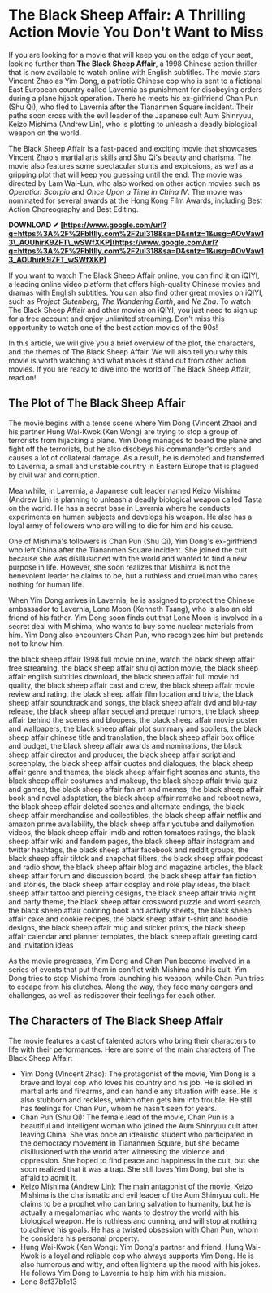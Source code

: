 # The Black Sheep Affair: A Thrilling Action Movie You Don't Want to Miss
 
If you are looking for a movie that will keep you on the edge of your seat, look no further than **The Black Sheep Affair**, a 1998 Chinese action thriller that is now available to watch online with English subtitles. The movie stars Vincent Zhao as Yim Dong, a patriotic Chinese cop who is sent to a fictional East European country called Lavernia as punishment for disobeying orders during a plane hijack operation. There he meets his ex-girlfriend Chan Pun (Shu Qi), who fled to Lavernia after the Tiananmen Square incident. Their paths soon cross with the evil leader of the Japanese cult Aum Shinryuu, Keizo Mishima (Andrew Lin), who is plotting to unleash a deadly biological weapon on the world.
 
The Black Sheep Affair is a fast-paced and exciting movie that showcases Vincent Zhao's martial arts skills and Shu Qi's beauty and charisma. The movie also features some spectacular stunts and explosions, as well as a gripping plot that will keep you guessing until the end. The movie was directed by Lam Wai-Lun, who also worked on other action movies such as *Operation Scorpio* and *Once Upon a Time in China IV*. The movie was nominated for several awards at the Hong Kong Film Awards, including Best Action Choreography and Best Editing.
 
**DOWNLOAD ✔ [https://www.google.com/url?q=https%3A%2F%2Fbltlly.com%2F2uI318&sa=D&sntz=1&usg=AOvVaw13\_AOUhirK9ZFT\_wSWfXKP](https://www.google.com/url?q=https%3A%2F%2Fbltlly.com%2F2uI318&sa=D&sntz=1&usg=AOvVaw13_AOUhirK9ZFT_wSWfXKP)**


 
If you want to watch The Black Sheep Affair online, you can find it on iQIYI, a leading online video platform that offers high-quality Chinese movies and dramas with English subtitles. You can also find other great movies on iQIYI, such as *Project Gutenberg*, *The Wandering Earth*, and *Ne Zha*. To watch The Black Sheep Affair and other movies on iQIYI, you just need to sign up for a free account and enjoy unlimited streaming. Don't miss this opportunity to watch one of the best action movies of the 90s!
  
In this article, we will give you a brief overview of the plot, the characters, and the themes of The Black Sheep Affair. We will also tell you why this movie is worth watching and what makes it stand out from other action movies. If you are ready to dive into the world of The Black Sheep Affair, read on!
 
## The Plot of The Black Sheep Affair
 
The movie begins with a tense scene where Yim Dong (Vincent Zhao) and his partner Hung Wai-Kwok (Ken Wong) are trying to stop a group of terrorists from hijacking a plane. Yim Dong manages to board the plane and fight off the terrorists, but he also disobeys his commander's orders and causes a lot of collateral damage. As a result, he is demoted and transferred to Lavernia, a small and unstable country in Eastern Europe that is plagued by civil war and corruption.
 
Meanwhile, in Lavernia, a Japanese cult leader named Keizo Mishima (Andrew Lin) is planning to unleash a deadly biological weapon called Tasta on the world. He has a secret base in Lavernia where he conducts experiments on human subjects and develops his weapon. He also has a loyal army of followers who are willing to die for him and his cause.
 
One of Mishima's followers is Chan Pun (Shu Qi), Yim Dong's ex-girlfriend who left China after the Tiananmen Square incident. She joined the cult because she was disillusioned with the world and wanted to find a new purpose in life. However, she soon realizes that Mishima is not the benevolent leader he claims to be, but a ruthless and cruel man who cares nothing for human life.
 
When Yim Dong arrives in Lavernia, he is assigned to protect the Chinese ambassador to Lavernia, Lone Moon (Kenneth Tsang), who is also an old friend of his father. Yim Dong soon finds out that Lone Moon is involved in a secret deal with Mishima, who wants to buy some nuclear materials from him. Yim Dong also encounters Chan Pun, who recognizes him but pretends not to know him.
 
the black sheep affair 1998 full movie online,  watch the black sheep affair free streaming,  the black sheep affair shu qi action movie,  the black sheep affair english subtitles download,  the black sheep affair full movie hd quality,  the black sheep affair cast and crew,  the black sheep affair movie review and rating,  the black sheep affair film location and trivia,  the black sheep affair soundtrack and songs,  the black sheep affair dvd and blu-ray release,  the black sheep affair sequel and prequel rumors,  the black sheep affair behind the scenes and bloopers,  the black sheep affair movie poster and wallpapers,  the black sheep affair plot summary and spoilers,  the black sheep affair chinese title and translation,  the black sheep affair box office and budget,  the black sheep affair awards and nominations,  the black sheep affair director and producer,  the black sheep affair script and screenplay,  the black sheep affair quotes and dialogues,  the black sheep affair genre and themes,  the black sheep affair fight scenes and stunts,  the black sheep affair costumes and makeup,  the black sheep affair trivia quiz and games,  the black sheep affair fan art and memes,  the black sheep affair book and novel adaptation,  the black sheep affair remake and reboot news,  the black sheep affair deleted scenes and alternate endings,  the black sheep affair merchandise and collectibles,  the black sheep affair netflix and amazon prime availability,  the black sheep affair youtube and dailymotion videos,  the black sheep affair imdb and rotten tomatoes ratings,  the black sheep affair wiki and fandom pages,  the black sheep affair instagram and twitter hashtags,  the black sheep affair facebook and reddit groups,  the black sheep affair tiktok and snapchat filters,  the black sheep affair podcast and radio show,  the black sheep affair blog and magazine articles,  the black sheep affair forum and discussion board,  the black sheep affair fan fiction and stories,  the black sheep affair cosplay and role play ideas,  the black sheep affair tattoo and piercing designs,  the black sheep affair trivia night and party theme,  the black sheep affair crossword puzzle and word search,  the black sheep affair coloring book and activity sheets,  the black sheep affair cake and cookie recipes,  the black sheep affair t-shirt and hoodie designs,  the black sheep affair mug and sticker prints,  the black sheep affair calendar and planner templates,  the black sheep affair greeting card and invitation ideas
 
As the movie progresses, Yim Dong and Chan Pun become involved in a series of events that put them in conflict with Mishima and his cult. Yim Dong tries to stop Mishima from launching his weapon, while Chan Pun tries to escape from his clutches. Along the way, they face many dangers and challenges, as well as rediscover their feelings for each other.
 
## The Characters of The Black Sheep Affair
 
The movie features a cast of talented actors who bring their characters to life with their performances. Here are some of the main characters of The Black Sheep Affair:
 
- Yim Dong (Vincent Zhao): The protagonist of the movie, Yim Dong is a brave and loyal cop who loves his country and his job. He is skilled in martial arts and firearms, and can handle any situation with ease. He is also stubborn and reckless, which often gets him into trouble. He still has feelings for Chan Pun, whom he hasn't seen for years.
- Chan Pun (Shu Qi): The female lead of the movie, Chan Pun is a beautiful and intelligent woman who joined the Aum Shinryuu cult after leaving China. She was once an idealistic student who participated in the democracy movement in Tiananmen Square, but she became disillusioned with the world after witnessing the violence and oppression. She hoped to find peace and happiness in the cult, but she soon realized that it was a trap. She still loves Yim Dong, but she is afraid to admit it.
- Keizo Mishima (Andrew Lin): The main antagonist of the movie, Keizo Mishima is the charismatic and evil leader of the Aum Shinryuu cult. He claims to be a prophet who can bring salvation to humanity, but he is actually a megalomaniac who wants to destroy the world with his biological weapon. He is ruthless and cunning, and will stop at nothing to achieve his goals. He has a twisted obsession with Chan Pun, whom he considers his personal property.
- Hung Wai-Kwok (Ken Wong): Yim Dong's partner and friend, Hung Wai-Kwok is a loyal and reliable cop who always supports Yim Dong. He is also humorous and witty, and often lightens up the mood with his jokes. He follows Yim Dong to Lavernia to help him with his mission.
- Lone 8cf37b1e13


